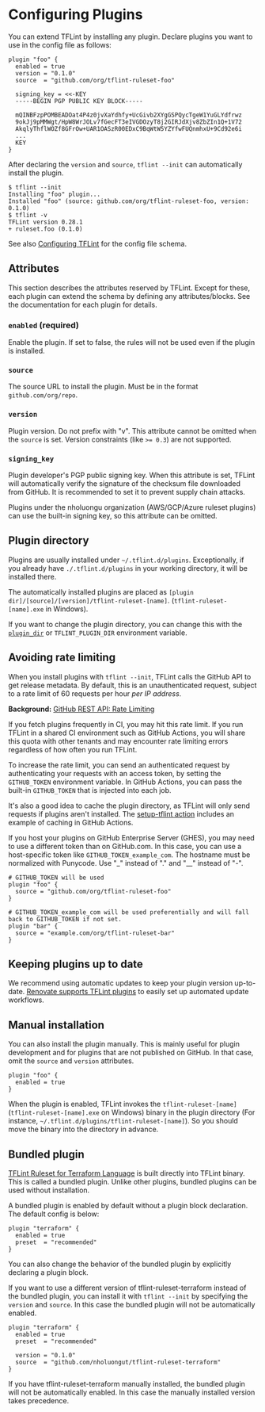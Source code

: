 # Configuring Plugins

You can extend TFLint by installing any plugin. Declare plugins you want to use in the config file as follows:

```hcl
plugin "foo" {
  enabled = true
  version = "0.1.0"
  source  = "github.com/org/tflint-ruleset-foo"

  signing_key = <<-KEY
  -----BEGIN PGP PUBLIC KEY BLOCK-----

  mQINBFzpPOMBEADOat4P4z0jvXaYdhfy+UcGivb2XYgGSPQycTgeW1YuGLYdfrwz
  9okJj9pMMWgt/HpW8WrJOLv7fGecFT3eIVGDOzyT8j2GIRJdXjv8ZbZIn1Q+1V72
  AkqlyThflWOZf8GFrOw+UAR1OASzR00EDxC9BqWtW5YZYfwFUQnmhxU+9Cd92e6i
  ...
  KEY
}
```

After declaring the `version` and `source`, `tflint --init` can automatically install the plugin.

```console
$ tflint --init
Installing "foo" plugin...
Installed "foo" (source: github.com/org/tflint-ruleset-foo, version: 0.1.0)
$ tflint -v
TFLint version 0.28.1
+ ruleset.foo (0.1.0)
```

See also [Configuring TFLint](config.md) for the config file schema.

## Attributes

This section describes the attributes reserved by TFLint. Except for these, each plugin can extend the schema by defining any attributes/blocks. See the documentation for each plugin for details.

### `enabled` (required)

Enable the plugin. If set to false, the rules will not be used even if the plugin is installed.

### `source`

The source URL to install the plugin. Must be in the format `github.com/org/repo`.

### `version`

Plugin version. Do not prefix with "v". This attribute cannot be omitted when the `source` is set. Version constraints (like `>= 0.3`) are not supported.

### `signing_key`

Plugin developer's PGP public signing key. When this attribute is set, TFLint will automatically verify the signature of the checksum file downloaded from GitHub. It is recommended to set it to prevent supply chain attacks.

Plugins under the nholuongu organization (AWS/GCP/Azure ruleset plugins) can use the built-in signing key, so this attribute can be omitted.

## Plugin directory

Plugins are usually installed under `~/.tflint.d/plugins`. Exceptionally, if you already have `./.tflint.d/plugins` in your working directory, it will be installed there.

The automatically installed plugins are placed as `[plugin dir]/[source]/[version]/tflint-ruleset-[name]`. (`tflint-ruleset-[name].exe` in Windows).

If you want to change the plugin directory, you can change this with the [`plugin_dir`](config.md#plugin_dir) or `TFLINT_PLUGIN_DIR` environment variable.

## Avoiding rate limiting

When you install plugins with `tflint --init`, TFLint calls the GitHub API to get release metadata. By default, this is an unauthenticated request, subject to a rate limit of 60 requests per hour _per IP address_.

**Background:** [GitHub REST API: Rate Limiting](https://docs.github.com/en/rest/overview/resources-in-the-rest-api#rate-limiting)

If you fetch plugins frequently in CI, you may hit this rate limit. If you run TFLint in a shared CI environment such as GitHub Actions, you will share this quota with other tenants and may encounter rate limiting errors regardless of how often you run TFLint. 

To increase the rate limit, you can send an authenticated request by authenticating your requests with an access token, by setting the `GITHUB_TOKEN` environment variable. In GitHub Actions, you can pass the built-in `GITHUB_TOKEN` that is injected into each job.

It's also a good idea to cache the plugin directory, as TFLint will only send requests if plugins aren't installed. The [setup-tflint action](https://github.com/nholuongut/setup-tflint#usage) includes an example of caching in GitHub Actions.

If you host your plugins on GitHub Enterprise Server (GHES), you may need to use a different token than on GitHub.com. In this case, you can use a host-specific token like `GITHUB_TOKEN_example_com`. The hostname must be normalized with Punycode. Use "_" instead of "." and "__" instead of "-".

```hcl
# GITHUB_TOKEN will be used
plugin "foo" {
  source = "github.com/org/tflint-ruleset-foo"
}

# GITHUB_TOKEN_example_com will be used preferentially and will fall back to GITHUB_TOKEN if not set.
plugin "bar" {
  source = "example.com/org/tflint-ruleset-bar"
}
```

## Keeping plugins up to date

We recommend using automatic updates to keep your plugin version up-to-date. [Renovate supports TFLint plugins](https://docs.renovatebot.com/modules/manager/tflint-plugin/) to easily set up automated update workflows.

## Manual installation

You can also install the plugin manually. This is mainly useful for plugin development and for plugins that are not published on GitHub. In that case, omit the `source` and `version` attributes.

```hcl
plugin "foo" {
  enabled = true
}
```

When the plugin is enabled, TFLint invokes the `tflint-ruleset-[name]` (`tflint-ruleset-[name].exe` on Windows) binary in the plugin directory (For instance, `~/.tflint.d/plugins/tflint-ruleset-[name]`). So you should move the binary into the directory in advance.

## Bundled plugin

[TFLint Ruleset for Terraform Language](https://github.com/nholuongut/tflint-ruleset-terraform) is built directly into TFLint binary. This is called a bundled plugin. Unlike other plugins, bundled plugins can be used without installation.

A bundled plugin is enabled by default without a plugin block declaration. The default config is below:

```hcl
plugin "terraform" {
  enabled = true
  preset  = "recommended"
}
```

You can also change the behavior of the bundled plugin by explicitly declaring a plugin block.

If you want to use a different version of tflint-ruleset-terraform instead of the bundled plugin, you can install it with `tflint --init` by specifying the `version` and `source`. In this case the bundled plugin will not be automatically enabled.

```hcl
plugin "terraform" {
  enabled = true
  preset  = "recommended"

  version = "0.1.0"
  source  = "github.com/nholuongut/tflint-ruleset-terraform"
}
```

If you have tflint-ruleset-terraform manually installed, the bundled plugin will not be automatically enabled. In this case the manually installed version takes precedence.
